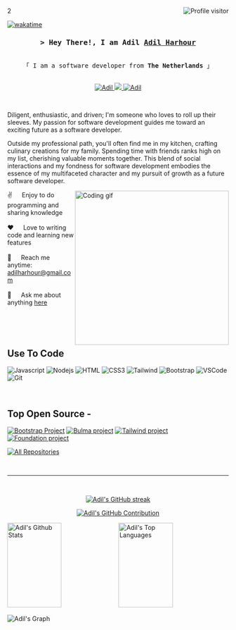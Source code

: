 2<a href="https://komarev.com/ghpvc/?username=alsiam">
  <img align="right" src="https://komarev.com/ghpvc/?username=alsiam&label=Visitors&color=0e75b6&style=flat" alt="Profile visitor" />
</a>


[![wakatime](https://wakatime.com/badge/user/eebb3dd8-d9b2-40de-9b88-6fd6cac99dbc.svg)](https://wakatime.com/@eebb3dd8-d9b2-40de-9b88-6fd6cac99dbc)

<h3 align="center">
        <samp>&gt; Hey There!, I am Adil
                <b><a target="_blank" href="https://www.linkedin.com/in/adil-harhour-3386391b0/">Adil Harhour</a></b>
        </samp>
</h3>


<p align="center"> 
  <samp>
    <br>
    「 I am a software developer from <b>The Netherlands</b> 」
    <br>
    <br>
  </samp>
</p>

<p align="center">
 <a href="https://www.linkedin.com/in/adil-harhour-3386391b0/" target="_blank">
  <img src="https://img.shields.io/badge/LinkedIn-0077B5?style=for-the-badge&logo=linkedin&logoColor=white" alt="Adil"/>
 </a>
 <a href="https://twitter.com/Derangerrrr" target="_blank">
  <img src="https://img.shields.io/badge/Twitter-1DA1F2?style=for-the-badge&logo=twitter&logoColor=white" />
 </a>
 <a href="https://www.instagram.com/adilletjes/" target="_blank">
  <img src="https://img.shields.io/badge/Instagram-fe4164?style=for-the-badge&logo=instagram&logoColor=white" alt="Adil" />
 </a> 
</p>
<br />

<p> Diligent, enthusiastic, and driven; I'm someone who loves to roll up their sleeves. My passion for software development guides me toward an exciting future as a software developer.

Outside my professional path, you'll often find me in my kitchen, crafting culinary creations for my family. Spending time with friends ranks high on my list, cherishing valuable moments together. This blend of social interactions and my fondness for software development embodies the essence of my multifaceted character and my pursuit of growth as a future software developer. </p>
 
<p>
 <img align="right" width="350" src="/assets/programmer.gif" alt="Coding gif" />
  
 ✌️ &emsp; Enjoy to do programming and sharing knowledge <br/><br/>
 ❤️ &emsp; Love to writing code and learning new features<br/><br/>
 📧 &emsp; Reach me anytime: adilharhour@gmail.com<br/><br/>
 💬 &emsp; Ask me about anything [here](https://github.com/Aharhour/portofolio)

</p>

<br/>
<br/>
<br/>

## Use To Code

![Javascript](https://img.shields.io/badge/Javascript-F0DB4F?style=for-the-badge&labelColor=black&logo=javascript&logoColor=F0DB4F)
![Nodejs](https://img.shields.io/badge/Nodejs-3C873A?style=for-the-badge&labelColor=black&logo=node.js&logoColor=3C873A)
![HTML](https://img.shields.io/badge/HTML5-E34F26?style=for-the-badge&logo=html5&logoColor=white)
![CSS3](https://img.shields.io/badge/CSS3-1572B6?style=for-the-badge&logo=css3&logoColor=white)
![Tailwind](https://img.shields.io/badge/Tailwind_CSS-092749?style=for-the-badge&logo=tailwindcss&logoColor=06B6D4&labelColor=000000)
![Bootstrap](https://img.shields.io/badge/Bootstrap-563D7C?style=for-the-badge&logo=bootstrap&logoColor=white)
![VSCode](https://img.shields.io/badge/Visual_Studio-0078d7?style=for-the-badge&logo=visual%20studio&logoColor=white)
![Git](https://img.shields.io/badge/Git-F05032?style=for-the-badge&logo=git&logoColor=white)

<br/>

## Top Open Source -
[![Bootstrap Project](https://github-readme-stats.vercel.app/api/pin/?username=Aharhour&repo=bootstrap-project&border_color=7F3FBF&bg_color=0D1117&title_color=C9D1D9&text_color=8B949E&icon_color=7F3FBF)](https://github.com/Aharhour/Bootstrap-project)
[![Bulma project](https://github-readme-stats.vercel.app/api/pin/?username=Aharhour&repo=Bulma-project&border_color=7F3FBF&bg_color=0D1117&title_color=C9D1D9&text_color=8B949E&icon_color=7F3FBF)](https://github.com/Aharhour/Bulma-project)
[![Tailwind project](https://github-readme-stats.vercel.app/api/pin/?username=Aharhour&repo=Tailwind-project&border_color=7F3FBF&bg_color=0D1117&title_color=C9D1D9&text_color=8B949E&icon_color=7F3FBF)](https://github.com/Aharhour/Tailwind-project)
[![Foundation project](https://github-readme-stats.vercel.app/api/pin/?username=Aharhour&repo=Foundation-project&border_color=7F3FBF&bg_color=0D1117&title_color=C9D1D9&text_color=8B949E&icon_color=7F3FBF)](https://github.com/Aharhour/Foundation-project)

<p align="left">
  <a href="https://github.com/Aharhour?tab=repositories" target="_blank"><img alt="All Repositories" title="All Repositories" src="https://img.shields.io/badge/-All%20Repos-2962FF?style=for-the-badge&logo=koding&logoColor=white"/></a>
</p>

<br/>
<hr/>
<br/>

<p align="center">
  <a href="https://github.com/Aharhour">
    <img src="https://github-readme-streak-stats.herokuapp.com/?user=Aharhour&theme=radical&border=7F3FBF&background=0D1117" alt="Adil's GitHub streak"/>
  </a>
</p>

<p align="center">
  <a href="https://github.com/Aharhour">
    <img src="https://github-profile-summary-cards.vercel.app/api/cards/profile-details?username=Aharhour&theme=radical" alt="Adil's GitHub Contribution"/>
  </a>
</p>

<a> 
    <a href="https://github.com/Aharhour"><img alt="Adil's Github Stats" src="https://denvercoder1-github-readme-stats.vercel.app/api?username=Aharhour&show_icons=true&count_private=true&theme=react&border_color=7F3FBF&bg_color=0D1117&title_color=F85D7F&icon_color=F8D866" height="192px" width="49.5%"/></a>
  <a href="https://github.com/Aharhour"><img alt="Adil's Top Languages" src="https://denvercoder1-github-readme-stats.vercel.app/api/top-langs/?username=Aharhour&langs_count=8&layout=compact&theme=react&border_color=7F3FBF&bg_color=0D1117&title_color=F85D7F&icon_color=F8D866" height="192px" width="49.5%"/></a>
  <br/>
</a>


![Adil's Graph](https://github-readme-activity-graph.vercel.app/graph?username=Aharhour&custom_title=Al%20Siam's%20GitHub%20Activity%20Graph&bg_color=0D1117&color=7F3FBF&line=7F3FBF&point=7F3FBF&area_color=FFFFFF&title_color=FFFFFF&area=true)
